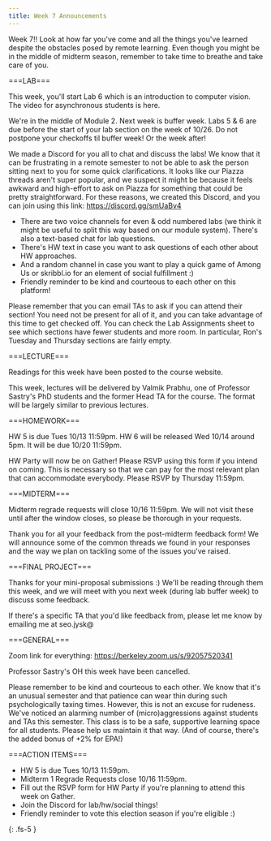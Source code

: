 ```yaml
---
title: Week 7 Announcements
---
```


Week 7!! Look at how far you've come and all the things you've learned despite the obstacles posed by remote learning. Even though you might be in the middle of midterm season, remember to take time to breathe and take care of you.

===LAB=== 

This week, you'll start Lab 6 which is an introduction to computer vision. The video for asynchronous students is here. 

We're in the middle of Module 2. Next week is buffer week. Labs 5 & 6 are due before the start of your lab section on the week of 10/26. Do not postpone your checkoffs til buffer week! Or the week after!

We made a Discord for you all to chat and discuss the labs! We know that it can be frustrating in a remote semester to not be able to ask the person sitting next to you for some quick clarifications. It looks like our Piazza threads aren't super popular, and we suspect it might be because it feels awkward and high-effort to ask on Piazza for something that could be pretty straightforward. For these reasons, we created this Discord, and you can join using this link: https://discord.gg/smUaBv4 

- There are two voice channels for even & odd numbered labs (we think it might be useful to split this way based on our module system). There's also a text-based chat for lab questions. 
- There's HW text in case you want to ask questions of each other about HW approaches. 
- And a random channel in case you want to play a quick game of Among Us or skribbl.io for an element of social fulfillment :) 
- Friendly reminder to be kind and courteous to each other on this platform!

Please remember that you can email TAs to ask if you can attend their section! You need not be present for all of it, and you can take advantage of this time to get checked off. You can check the Lab Assignments sheet to see which sections have fewer students and more room. In particular, Ron's Tuesday and Thursday sections are fairly empty. 

===LECTURE===

Readings for this week have been posted to the course website. 

This week, lectures will be delivered by Valmik Prabhu, one of Professor Sastry's PhD students and the former Head TA for the course. The format will be largely similar to previous lectures.

===HOMEWORK===

HW 5 is due Tues 10/13 11:59pm.
HW 6 will be released Wed 10/14 around 5pm. It will be due 10/20 11:59pm. 

HW Party will now be on Gather! Please RSVP using this form if you intend on coming. This is necessary so that we can pay for the most relevant plan that can accommodate everybody. Please RSVP by Thursday 11:59pm.

===MIDTERM===

Midterm regrade requests will close 10/16 11:59pm. We will not visit these until after the window closes, so please be thorough in your requests. 

Thank you for all your feedback from the post-midterm feedback form! We will announce some of the common threads we found in your responses and the way we plan on tackling some of the issues you've raised. 

===FINAL PROJECT===

Thanks for your mini-proposal submissions :) We'll be reading through them this week, and we will meet with you next week (during lab buffer week) to discuss some feedback. 

If there's a specific TA that you'd like feedback from, please let me know by emailing me at seo.jysk@

===GENERAL===

Zoom link for everything: https://berkeley.zoom.us/s/92057520341 

Professor Sastry's OH this week have been cancelled.

Please remember to be kind and courteous to each other. We know that it's an unusual semester and that patience can wear thin during such psychologically taxing times. However, this is not an excuse for rudeness. We've noticed an alarming number of (micro)aggressions against students and TAs this semester. This class is to be a safe, supportive learning space for all students. Please help us maintain it that way. (And of course, there's the added bonus of +2% for EPA!)

===ACTION ITEMS===

- HW 5 is due Tues 10/13 11:59pm.
- Midterm 1 Regrade Requests close 10/16 11:59pm.
- Fill out the RSVP form for HW Party if you're planning to attend this week on Gather.
- Join the Discord for lab/hw/social things!
- Friendly reminder to vote this election season if you're eligible :) 




{: .fs-5 }
